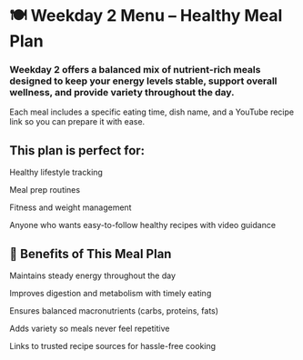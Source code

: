 #  🍽️ Weekday 2 Menu – Healthy Meal Plan

### Weekday 2 offers a balanced mix of nutrient-rich meals designed to keep your energy levels stable, support overall wellness, and provide variety throughout the day.
Each meal includes a specific eating time, dish name, and a YouTube recipe link so you can prepare it with ease.

## This plan is perfect for:

Healthy lifestyle tracking

Meal prep routines

Fitness and weight management

Anyone who wants easy-to-follow healthy recipes with video guidance

## 🌟 Benefits of This Meal Plan

Maintains steady energy throughout the day

Improves digestion and metabolism with timely eating

Ensures balanced macronutrients (carbs, proteins, fats)

Adds variety so meals never feel repetitive

Links to trusted recipe sources for hassle-free cooking
